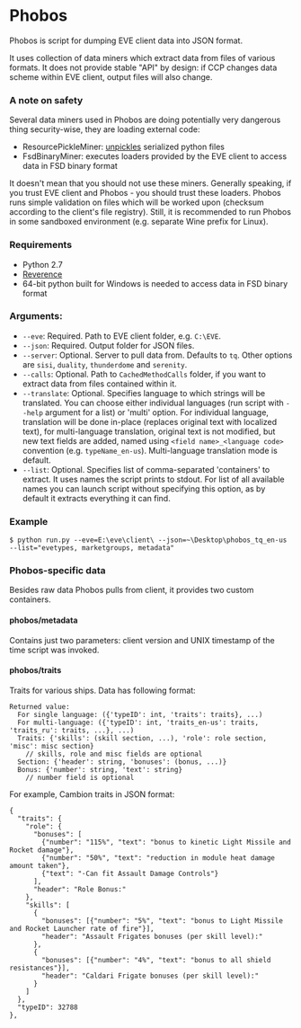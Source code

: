 # Phobos
Phobos is script for dumping EVE client data into JSON format.

It uses collection of data miners which extract data from files of various formats. It does not provide stable "API" by design: if CCP changes data scheme within EVE client, output files will also change.

### A note on safety
Several data miners used in Phobos are doing potentially very dangerous thing security-wise, they are loading external code:
 
- ResourcePickleMiner: [unpickles](https://docs.python.org/2.7/library/pickle.html) serialized python files
- FsdBinaryMiner: executes loaders provided by the EVE client to access data in FSD binary format
 
It doesn't mean that you should not use these miners. Generally speaking, if you trust EVE client and Phobos - you should trust these loaders. Phobos runs simple validation on files which will be worked upon (checksum according to the client's file registry). Still, it is recommended to run Phobos in some sandboxed environment (e.g. separate Wine prefix for Linux).

### Requirements

* Python 2.7
* [Reverence](https://github.com/ntt/reverence)
* 64-bit python built for Windows is needed to access data in FSD binary format

### Arguments:

* `--eve`: Required. Path to EVE client folder, e.g. `C:\EVE`.
* `--json`: Required. Output folder for JSON files.
* `--server`: Optional. Server to pull data from. Defaults to `tq`. Other options are `sisi`, `duality`, `thunderdome` and `serenity`.
* `--calls`: Optional. Path to `CachedMethodCalls` folder, if you want to extract data from files contained within it.
* `--translate`: Optional. Specifies language to which strings will be translated. You can choose either individual languages (run script with `--help` argument for a list) or 'multi' option. For individual language, translation will be done in-place (replaces original text with localized text), for multi-language translation, original text is not modified, but new text fields are added, named using `<field name>_<language code>` convention (e.g. `typeName_en-us`). Multi-language translation mode is default.
* `--list`: Optional. Specifies list of comma-separated 'containers' to extract. It uses names the script prints to stdout. For list of all available names you can launch script without specifying this option, as by default it extracts everything it can find.

### Example

    $ python run.py --eve=E:\eve\client\ --json=~\Desktop\phobos_tq_en-us --list="evetypes, marketgroups, metadata"

### Phobos-specific data
Besides raw data Phobos pulls from client, it provides two custom containers.

#### phobos/metadata
Contains just two parameters: client version and UNIX timestamp of the time script was invoked.

#### phobos/traits
Traits for various ships. Data has following format:

    Returned value:
      For single language: ({'typeID': int, 'traits': traits}, ...)
      For multi-language: ({'typeID': int, 'traits_en-us': traits, 'traits_ru': traits, ...}, ...)
      Traits: {'skills': (skill section, ...), 'role': role section, 'misc': misc section}
        // skills, role and misc fields are optional
      Section: {'header': string, 'bonuses': (bonus, ...)}
      Bonus: {'number': string, 'text': string}
        // number field is optional

For example, Cambion traits in JSON format:

    {
      "traits": {
        "role": {
          "bonuses": [
            {"number": "115%", "text": "bonus to kinetic Light Missile and Rocket damage"},
            {"number": "50%", "text": "reduction in module heat damage amount taken"},
            {"text": "·Can fit Assault Damage Controls"}
          ],
          "header": "Role Bonus:"
        }, 
        "skills": [
          {
            "bonuses": [{"number": "5%", "text": "bonus to Light Missile and Rocket Launcher rate of fire"}],
            "header": "Assault Frigates bonuses (per skill level):"
          },
          {
            "bonuses": [{"number": "4%", "text": "bonus to all shield resistances"}],
            "header": "Caldari Frigate bonuses (per skill level):"
          }
        ]
      },
      "typeID": 32788
    },
